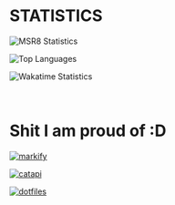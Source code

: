 # STATISTICS

![MSR8 Statistics](https://github-readme-stats.vercel.app/api?username=msr8&show_icons=true&hide=prs&title_color=fff&icon_color=79ff97&text_color=9f9f9f&bg_color=151515)

![Top Languages](https://github-readme-stats.vercel.app/api/top-langs/?username=msr8&title_color=fff&icon_color=79ff97&text_color=9f9f9f&bg_color=151515&layout=compact)

![Wakatime Statistics](https://github-readme-stats.vercel.app/api/wakatime?username=msr8&title_color=fff&icon_color=79ff97&text_color=9f9f9f&bg_color=151515&layout=compact)

<br>

# Shit I am proud of :D

[ ![markify](https://github-readme-stats.vercel.app/api/pin/?username=msr8&repo=markify&theme=github_dark) ](https://github.com/msr8/markify)

[ ![catapi](https://github-readme-stats.vercel.app/api/pin/?username=msr8&repo=catapi&theme=github_dark) ](https://github.com/msr8/catapi)

[ ![dotfiles](https://github-readme-stats.vercel.app/api/pin/?username=msr8&repo=dotfiles&theme=github_dark) ](https://github.com/msr8/dotfiles)




<!--
GOOD THEMES

dark
radical
midnight-purple
github_dark

![Kittinan's github stats](https://github-readme-stats.vercel.app/api?username=kittinan&show_icons=true&title_color=fff&icon_color=79ff97&text_color=9f9f9f&bg_color=151515)

-->



